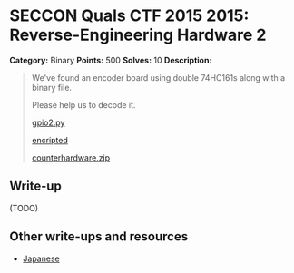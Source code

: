 # SECCON Quals CTF 2015 2015: Reverse-Engineering Hardware 2

**Category:** Binary
**Points:** 500
**Solves:** 10
**Description:**

> We've found an encoder board using double 74HC161s along with a binary file.
> 
> Please help us to decode it.
> 
> [gpio2.py](./gpio2.py)
> 
> [encripted](./encripted)
> 
> [counterhardware.zip](./counterhardware.zip)


## Write-up

(TODO)

## Other write-ups and resources

* [Japanese](https://github.com/hideyuki/SECCON-2015-Online-CTF-Writeup/tree/master/Reverse-Engineering-Hardware-2)
